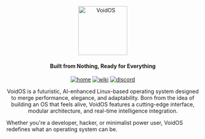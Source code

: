 <p align="center">
  <a href="https://voidos.in"><img src="https://i.postimg.cc/x81Hy9sp/Void-OS-Logo-Trans.png" height="128" width="128" alt="VoidOS"></a>
</p>

<h4 align="center">Built from Nothing, Ready for Everything</h4>

<p align="center">
  <a href="https://www.voidos.in" target="_blank"><img alt="home" src="https://img.shields.io/badge/HOME-darkblue?style=flat-square"></a>
  <a href="https://www.voidos.in/docs" target="_blank"><img alt="wiki" src="https://img.shields.io/badge/WIKI-red?style=flat-square"></a>
  <a href="https://discord.gg/" target="_blank"><img alt="discord" src="https://img.shields.io/badge/DISCORD-blue?style=flat-square"></a>
</p>

<p align="center">
VoidOS is a futuristic, AI-enhanced Linux-based operating system designed to merge performance, elegance, and adaptability. Born from the idea of building an OS that feels alive, VoidOS features a cutting-edge interface, modular architecture, and real-time intelligence integration.

Whether you're a developer, hacker, or minimalist power user, VoidOS redefines what an operating system can be.
</p>
